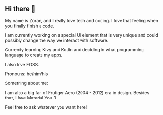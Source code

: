 ## Hi there 👋

<!--
**Zoran181/Zoran181** is a ✨ _special_ ✨ repository because its `README.md` (this file) appears on your GitHub profile.

Here are some ideas to get you started:

- 🔭 I’m currently working on a special UI element that was never invented and could change the way we interact with apps. ...
- 🌱 I’m currently learning Kivy, Kotlin and C. ...
- 👯 I’m looking to collaborate on ...
- 🤔 I’m looking for help with ...
- 💬 Ask me about anything you want ...
- 📫 How to reach me: ...
- 😄 Pronouns: ...
- ⚡ Fun fact: ...
-->
My name is Zoran, and I really love tech and coding. I love that feeling when you finally finish a code.

I am currently working on a special UI element that is very unique and could possibly change the way we interact with software.

Currently learning Kivy and Kotlin and deciding in what programming language to create my apps.

I also love FOSS.

Pronouns: he/him/his

Something about me: 

I am also a big fan of Frutiger Aero (2004 - 2012) era in design. Besides that, I love Material You 3.

Feel free to ask whatever you want here!
